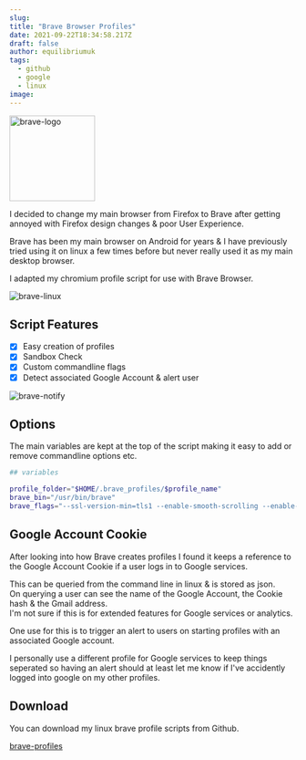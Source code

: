 ```yaml
---
slug:
title: "Brave Browser Profiles"
date: 2021-09-22T18:34:58.217Z
draft: false
author: equilibriumuk
tags:
  - github
  - google
  - linux
image:
---
```


<p class="text-center"><img src="/media/logos/brave.svg" alt="brave-logo" class="inline dark-logo" width="150px"></p>

I decided to change my main browser from Firefox to Brave after getting annoyed with Firefox design changes & poor User Experience.

Brave has been my main browser on Android for years & I have previously tried using it on linux a few times before but never really used it as my main desktop browser.

I adapted my chromium profile script for use with Brave Browser.

<p class="text-center"><img src="/media/images/2021/brave_linux.png" alt="brave-linux"></p>

## Script Features

- [x] Easy creation of profiles
- [x] Sandbox Check
- [x] Custom commandline flags
- [x] Detect associated Google Account & alert user

<p class="text-center"><img src="/media/images/2021/brave_notify.png" alt="brave-notify" class="inline"></p>

## Options

The main variables are kept at the top of the script making it easy to add or remove commandline options etc.

```bash
## variables

profile_folder="$HOME/.brave_profiles/$profile_name"
brave_bin="/usr/bin/brave"
brave_flags="--ssl-version-min=tls1 --enable-smooth-scrolling --enable-tab-audio-muting"
```

## Google Account Cookie

After looking into how Brave creates profiles I found it keeps a reference to the Google Account Cookie if a user logs in to Google services.

This can be queried from the command line in linux & is stored as json.<br />
On querying a user can see the name of the Google Account, the Cookie hash & the Gmail address.<br />
I'm not sure if this is for extended features for Google services or analytics.

One use for this is to trigger an alert to users on starting profiles with an associated Google account.

I personally use a different profile for Google services to keep things seperated so having an alert should at least let me know if I've accidently logged into google on my other profiles.

## Download

You can download my linux brave profile scripts from Github.

<a class="github" href="https://github.com/equk/brave-profiles" aria-label="View on GitHub" target="_blank" rel="noopener noreferrer"><i class="fa-brands fa-github"></i> brave-profiles</a>
